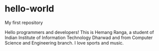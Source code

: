 # hello-world
My first repository

Hello programmers and developers!
This is Hemang Ranga, a student of Indian Institute of Information Technology Dharwad and from Computer Science and Engineering branch.
I love sports and music.
